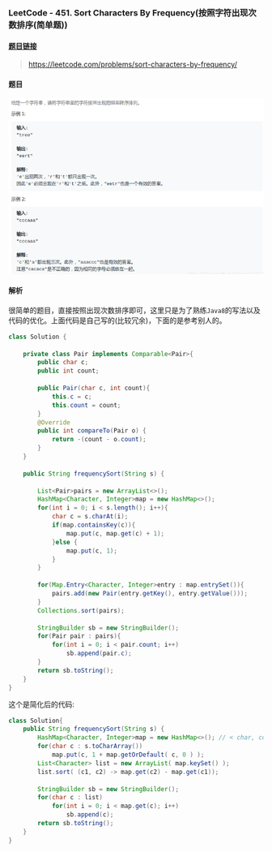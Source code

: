 ﻿### LeetCode - 451. Sort Characters By Frequency(按照字符出现次数排序(简单题))
#### [题目链接](https://leetcode.com/problems/sort-characters-by-frequency/)

> https://leetcode.com/problems/sort-characters-by-frequency/

#### 题目
![在这里插入图片描述](images/451_t.png)
#### 解析
很简单的题目，直接按照出现次数排序即可，这里只是为了熟练`Java8`的写法以及代码的优化。上面代码是自己写的(比较冗余)，下面的是参考别人的。

```java
class Solution {
    
    private class Pair implements Comparable<Pair>{
        public char c;
        public int count;

        public Pair(char c, int count){
            this.c = c;
            this.count = count;
        }
        @Override
        public int compareTo(Pair o) {
            return -(count - o.count);
        }
    }

    public String frequencySort(String s) {

        List<Pair>pairs = new ArrayList<>();
        HashMap<Character, Integer>map = new HashMap<>();
        for(int i = 0; i < s.length(); i++){
            char c = s.charAt(i);
            if(map.containsKey(c)){
                map.put(c, map.get(c) + 1);
            }else {
                map.put(c, 1);
            }
        }

        for(Map.Entry<Character, Integer>entry : map.entrySet()){
            pairs.add(new Pair(entry.getKey(), entry.getValue()));
        }
        Collections.sort(pairs);

        StringBuilder sb = new StringBuilder();
        for(Pair pair : pairs){
            for(int i = 0; i < pair.count; i++)
                sb.append(pair.c);
        }
        return sb.toString();
    }
}

```

这个是简化后的代码: 
```java
class Solution{
    public String frequencySort(String s) {
        HashMap<Character, Integer>map = new HashMap<>(); // < char, count>
        for(char c : s.toCharArray())
            map.put(c, 1 + map.getOrDefault( c, 0 ) );
        List<Character> list = new ArrayList( map.keySet() );
        list.sort( (c1, c2) -> map.get(c2) - map.get(c1));
    
        StringBuilder sb = new StringBuilder();
        for(char c : list)
            for(int i = 0; i < map.get(c); i++)
                sb.append(c);
        return sb.toString();
    }        
}
```

